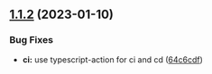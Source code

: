 ## [1.1.2](https://github.com/strong-roots-capital/fp-ts-writer/compare/v1.1.1...v1.1.2) (2023-01-10)


### Bug Fixes

* **ci:** use typescript-action for ci and cd ([64c6cdf](https://github.com/strong-roots-capital/fp-ts-writer/commit/64c6cdfb5b29caff6998264879d0022981055dfa))
